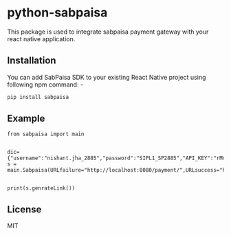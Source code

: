 # python-sabpaisa


This package is used to integrate sabpaisa payment gateway with your react native application.

## Installation

You can add SabPaisa SDK to your existing React Native project using following npm command: -

```sh
pip install sabpaisa
```

## Example
```
from sabpaisa import main


dic={"username":"nishant.jha_2885","password":"SIPL1_SP2885","API_KEY":"rMnggTKFvmGx8y1z","API_IV":"0QvWIQBSz4AX0VoH","client_code":"SIPL1","email":"kanu0704@gmail.com"}
s = main.Sabpaisa(URLfailure="http://localhost:8080/payment/",URLsuccess="http://localhost:8080/payment/",payerFirstName="kanishk",payerLastName="kanishk",auth=True,payerContact="+918979626196",payerAddress="ABC",tnxId="32cs42324csvcssdsdd2323",username=dic["username"],password=dic["password"],authKey=dic["API_KEY"],authIV=dic["API_IV"],clientCode=dic["client_code"],payerEmail="kanu0704@gmail.com",txnAmt="400")


print(s.genrateLink())
```





## License

MIT
